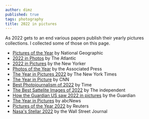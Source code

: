 ```yaml
---
author: dimz
published: true
tags: photography
title: 2022 in pictures
---
```


As 2022 gets to an end various papers publish their yearly pictures collections. I collected some of those on this page.

* [Pictures of the Year](https://www.nationalgeographic.com/magazine/graphics/pictures-of-the-year-2022-feature) by National Geographic
* [2022 in Photos](https://www.theatlantic.com/photo/2022/12/2022-photos-wrapping-year/672395/) by The Atlantic
* [2022 in Pictures](https://www.newyorker.com/culture/2022-in-review/the-best-new-yorker-photos-of-2022) by the New Yorker
* [Photos of the Year](https://apnews.com/article/2022-photos-of-the-year-928cfe1089c6969527941c1310ad932a?mc_cid=761acfe49d) by the Associated Press
* [The Year in Pictures 2022](https://www.nytimes.com/interactive/2022/world/year-in-pictures.html) by The New York Times
* [The Year in Picture](https://edition.cnn.com/interactive/2022/specials/year-in-pictures/) by CNN
* [Best Photojournalism of 2022](https://time.com/6240876/best-photojournalism-2022/) by Time
* [The Best Sattelite Images of 2022](https://www.independent.co.uk/world/top-photos-satellite-images-2022-b2249346.html) by The independent
* [How the Guardian US saw 2022 in pictures](https://www.theguardian.com/artanddesign/2022/dec/27/how-the-guardian-us-saw-2022-in-pictures) by the Guardian
* [The Year in Pictures](https://abcnews.go.com/International/photos/year-pictures-2022-94884637/image-95093112) by abcNews
* [Pictures of the Year 2022](https://www.reuters.com/world/pictures-year-2022-2022-11-29/) by Reuters
* [Nasa's Stellar 2022](https://www.wsj.com/story/nasas-stellar-2022-spectacular-images-from-historic-year-in-space-0ee45fa1?mod=hp_listb_pos1) by the Wall Street Journal